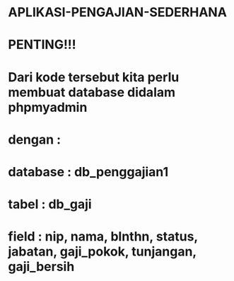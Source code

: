 # APLIKASI-PENGAJIAN-SEDERHANA
# PENTING!!!
# Dari kode tersebut kita perlu membuat database didalam phpmyadmin
# dengan :
# database  : db_penggajian1
# tabel     : db_gaji
# field     : nip, nama, blnthn, status, jabatan, gaji_pokok, tunjangan, gaji_bersih
